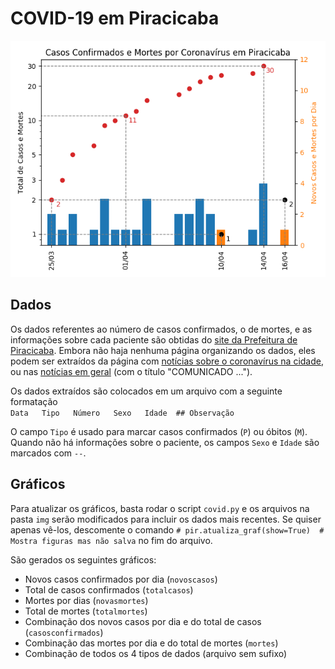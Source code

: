 # COVID-19 em Piracicaba

![conf](img/Piracicaba.png)

## Dados

Os dados referentes ao número de casos confirmados, o de mortes, e as informações sobre cada paciente são obtidas do [site da Prefeitura de Piracicaba](piracicaba.sp.gov.br/).
Embora não haja nenhuma página organizando os dados, eles podem ser extraídos da página com [notícias sobre o coronavírus na cidade](http://www.piracicaba.sp.gov.br/plantao+coronavirus+covid+19.aspx), ou nas [notícias em geral](https://www.piracicaba.sp.gov.br/categoria/principais+noticias.aspx) (com o título "COMUNICADO ...").

Os dados extraídos são colocados em um arquivo com a seguinte formatação  
`Data   Tipo   Número   Sexo   Idade  ## Observação`

O campo `Tipo` é usado para marcar casos confirmados (`P`) ou óbitos (`M`).
Quando não há informações sobre o paciente, os campos `Sexo` e `Idade` são marcados com `--`.

## Gráficos

Para atualizar os gráficos, basta rodar o script `covid.py` e os arquivos na pasta `img` serão modificados para incluir os dados mais recentes.
Se quiser apenas vê-los, descomente o comando `# pir.atualiza_graf(show=True)  # Mostra figuras mas não salva` no fim do arquivo.

São gerados os seguintes gráficos:
* Novos casos confirmados por dia (`novoscasos`)
* Total de casos confirmados (`totalcasos`)
* Mortes por dias (`novasmortes`)
* Total de mortes (`totalmortes`)
* Combinação dos novos casos por dia e do total de casos (`casosconfirmados`)
* Combinação das mortes por dia e do total de mortes (`mortes`)
* Combinação de todos os 4 tipos de dados (arquivo sem sufixo)
